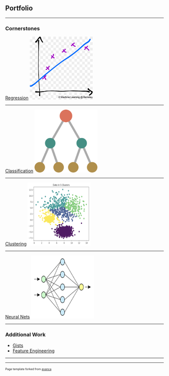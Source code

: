 ## Portfolio

---

### Cornerstones

[Regression](https://gist.github.com/mattpolands/2c3c31751aed43f4987c8ddbd4e56aa7)
<img src="images/Linearreg%20png.png?raw=true" width="200" height="200"/>

---
[Classification](https://gist.github.com/mattpolands/203cfb84bf68aa6fe16beafbba74c863)
<img src="images/Classification png.png?raw=true" width="200" height="200"/>

---
[Clustering](https://gist.github.com/mattpolands/30d4b3f44610b2f78cf31d8bbf2dd073)
<img src="images/Clustering png.png?raw=true" width="200" height="200"/>

---
[Neural Nets](https://gist.github.com/mattpolands/e1564fbefaec696cd31e0ec06d8ed08b)
<img src="images/Neural Net png.png?raw=true" width="200" height="200"/>

---


### Additional Work

- [Gists](https://gist.github.com/mattpolands)
- [Feature Engineering](https://gist.github.com/mattpolands/59580bee362ff640c8856e56d7cc732a)
---




---
<p style="font-size:9px">Page template forked from <a href="https://github.com/evanca/quick-portfolio">evanca</a></p>
<!-- Remove above link if you don't want to attibute -->
